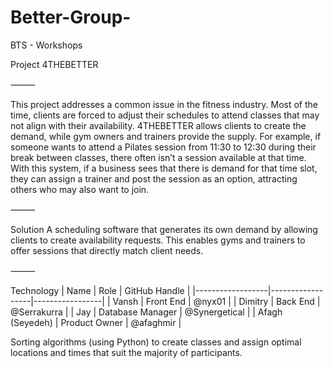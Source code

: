 # Better-Group-
BTS - Workshops 

Project 4THEBETTER



⸻


This project addresses a common issue in the fitness industry. Most of the time, clients are forced to adjust their schedules to attend classes that may not align with their availability. 4THEBETTER allows clients to create the demand, while gym owners and trainers provide the supply. For example, if someone wants to attend a Pilates session from 11:30 to 12:30 during their break between classes, there often isn’t a session available at that time. With this system, if a business sees that there is demand for that time slot, they can assign a trainer and post the session as an option, attracting others who may also want to join.

⸻

Solution
A scheduling software that generates its own demand by allowing clients to create availability requests. This enables gyms and trainers to offer sessions that directly match client needs.

⸻

Technology
| Name             | Role             | GitHub Handle   |
|------------------|------------------|-----------------|
| Vansh            | Front End        | @nyx01          |
| Dimitry          | Back End         | @Serrakurra     |
| Jay              | Database Manager | @Synergetical   |
| Afagh (Seyedeh)  | Product Owner    | @afaghmir       |


Sorting algorithms (using Python) to create classes and assign optimal locations and times that suit the majority of participants.



